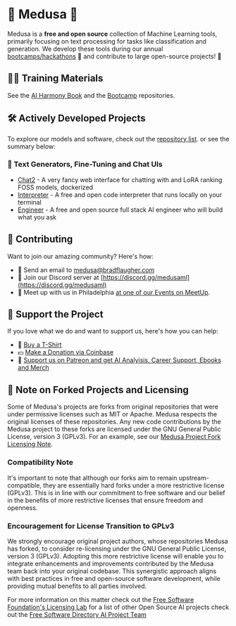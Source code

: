 # 🐍 Medusa 🐍

Medusa is a **free and open source** collection of Machine Learning tools, primarily focusing on text processing for tasks like classification and generation. We develop these tools during our annual [bootcamps/hackathons](https://bradflaugher.com/bootcamp.html) 🚀 and contribute to large open-source projects! 💪

## 🧑‍🏫 Training Materials

See the [AI Harmony Book](https://github.com/Medusa-ML/AI-Harmony-Book) and the [Bootcamp](https://github.com/Medusa-ML/Bootcamp) repositories.

## 🛠️ Actively Developed Projects

To explore our models and software, check out the [repository list](https://github.com/orgs/Medusa-ML/repositories). or see the summary below:

### 💬 Text Generators, Fine-Tuning and Chat UIs

  - [Chat2](https://github.com/Medusa-ML/Chat2) - A very fancy web interface for chatting with and LoRA ranking FOSS models, dockerized
  - [Interpreter](https://github.com/Medusa-ML/Interpreter) - A free and open code interpreter that runs locally on your terminal
  - [Engineer](https://github.com/Medusa-ML/Engineer) - A free and open source full stack AI engineer who will build what you ask

## 💬 Contributing

Want to join our amazing community? Here's how:

* 📧 Send an email to [medusa@bradflaugher.com](mailto:medusa@bradflaugher.com)
* 💬 Join our Discord server at [https://discord.gg/medusaml](https://discord.gg/medusaml)
* 🍻 Meet up with us in Philadelphia [at one of our Events on MeetUp](https://www.meetup.com/philadelphia-data-engineer-career-growers-group/).
## 💖 Support the Project

If you love what we do and want to support us, here's how you can help:

* 👕 [Buy a T-Shirt](https://store.bradflaugher.com/)
* 💵 [Make a Donation via Coinbase](https://commerce.coinbase.com/checkout/ea43ea82-2708-4562-966b-bf30800ec592)
* 🫶 [Support us on Patreon and get AI Analyisis, Career Support, Ebooks and Merch](https://www.patreon.com/bradflaugher)


## 📜 Note on Forked Projects and Licensing

Some of Medusa's projects are forks from original repositories that were under permissive licenses such as MIT or Apache. Medusa respects the original licenses of these repositories. Any new code contributions by the Medusa project to these forks are licensed under the GNU General Public License, version 3 (GPLv3). For an example, see our [Medusa Project Fork Licensing Note](https://github.com/Medusa-ML/Chat/blob/main/LICENSING_NOTE).

### Compatibility Note

It's important to note that although our forks aim to remain upstream-compatible, they are essentially hard forks under a more restrictive license (GPLv3). This is in line with our commitment to free software and our belief in the benefits of more restrictive licenses that ensure freedom and openness.

### Encouragement for License Transition to GPLv3

We strongly encourage original project authors, whose repositories Medusa has forked, to consider re-licensing under the GNU General Public License, version 3 (GPLv3). Adopting this more restrictive license will enable you to integrate enhancements and improvements contributed by the Medusa team back into your original codebase. This synergistic approach aligns with best practices in free and open-source software development, while providing mutual benefits to all parties involved.

For more information on this matter check out the [Free Software Foundation's Licensing Lab](https://www.fsf.org/licensing/) for a list of other Open Source AI projects check out the [Free Software Directory AI Project Team](https://directory.fsf.org/wiki/Free_Software_Directory:Artificial_Intelligence_Project_Team)

